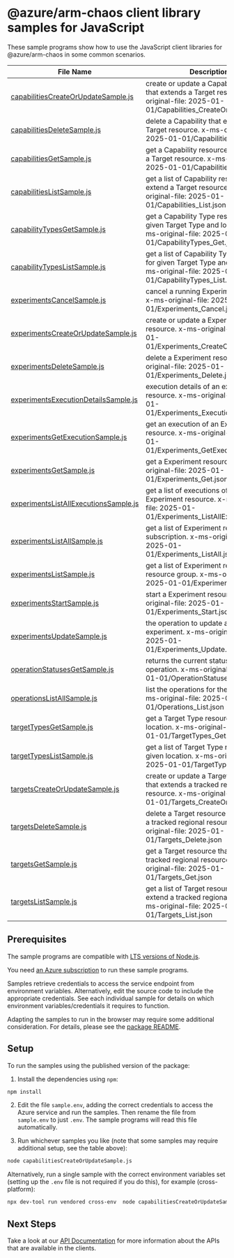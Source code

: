 # @azure/arm-chaos client library samples for JavaScript

These sample programs show how to use the JavaScript client libraries for @azure/arm-chaos in some common scenarios.

| **File Name**                                                               | **Description**                                                                                                                         |
| --------------------------------------------------------------------------- | --------------------------------------------------------------------------------------------------------------------------------------- |
| [capabilitiesCreateOrUpdateSample.js][capabilitiescreateorupdatesample]     | create or update a Capability resource that extends a Target resource. x-ms-original-file: 2025-01-01/Capabilities_CreateOrUpdate.json  |
| [capabilitiesDeleteSample.js][capabilitiesdeletesample]                     | delete a Capability that extends a Target resource. x-ms-original-file: 2025-01-01/Capabilities_Delete.json                             |
| [capabilitiesGetSample.js][capabilitiesgetsample]                           | get a Capability resource that extends a Target resource. x-ms-original-file: 2025-01-01/Capabilities_Get.json                          |
| [capabilitiesListSample.js][capabilitieslistsample]                         | get a list of Capability resources that extend a Target resource. x-ms-original-file: 2025-01-01/Capabilities_List.json                 |
| [capabilityTypesGetSample.js][capabilitytypesgetsample]                     | get a Capability Type resource for given Target Type and location. x-ms-original-file: 2025-01-01/CapabilityTypes_Get.json              |
| [capabilityTypesListSample.js][capabilitytypeslistsample]                   | get a list of Capability Type resources for given Target Type and location. x-ms-original-file: 2025-01-01/CapabilityTypes_List.json    |
| [experimentsCancelSample.js][experimentscancelsample]                       | cancel a running Experiment resource. x-ms-original-file: 2025-01-01/Experiments_Cancel.json                                            |
| [experimentsCreateOrUpdateSample.js][experimentscreateorupdatesample]       | create or update a Experiment resource. x-ms-original-file: 2025-01-01/Experiments_CreateOrUpdate.json                                  |
| [experimentsDeleteSample.js][experimentsdeletesample]                       | delete a Experiment resource. x-ms-original-file: 2025-01-01/Experiments_Delete.json                                                    |
| [experimentsExecutionDetailsSample.js][experimentsexecutiondetailssample]   | execution details of an experiment resource. x-ms-original-file: 2025-01-01/Experiments_ExecutionDetails.json                           |
| [experimentsGetExecutionSample.js][experimentsgetexecutionsample]           | get an execution of an Experiment resource. x-ms-original-file: 2025-01-01/Experiments_GetExecution.json                                |
| [experimentsGetSample.js][experimentsgetsample]                             | get a Experiment resource. x-ms-original-file: 2025-01-01/Experiments_Get.json                                                          |
| [experimentsListAllExecutionsSample.js][experimentslistallexecutionssample] | get a list of executions of an Experiment resource. x-ms-original-file: 2025-01-01/Experiments_ListAllExecutions.json                   |
| [experimentsListAllSample.js][experimentslistallsample]                     | get a list of Experiment resources in a subscription. x-ms-original-file: 2025-01-01/Experiments_ListAll.json                           |
| [experimentsListSample.js][experimentslistsample]                           | get a list of Experiment resources in a resource group. x-ms-original-file: 2025-01-01/Experiments_List.json                            |
| [experimentsStartSample.js][experimentsstartsample]                         | start a Experiment resource. x-ms-original-file: 2025-01-01/Experiments_Start.json                                                      |
| [experimentsUpdateSample.js][experimentsupdatesample]                       | the operation to update an experiment. x-ms-original-file: 2025-01-01/Experiments_Update.json                                           |
| [operationStatusesGetSample.js][operationstatusesgetsample]                 | returns the current status of an async operation. x-ms-original-file: 2025-01-01/OperationStatuses_Get.json                             |
| [operationsListAllSample.js][operationslistallsample]                       | list the operations for the provider x-ms-original-file: 2025-01-01/Operations_List.json                                                |
| [targetTypesGetSample.js][targettypesgetsample]                             | get a Target Type resources for given location. x-ms-original-file: 2025-01-01/TargetTypes_Get.json                                     |
| [targetTypesListSample.js][targettypeslistsample]                           | get a list of Target Type resources for given location. x-ms-original-file: 2025-01-01/TargetTypes_List.json                            |
| [targetsCreateOrUpdateSample.js][targetscreateorupdatesample]               | create or update a Target resource that extends a tracked regional resource. x-ms-original-file: 2025-01-01/Targets_CreateOrUpdate.json |
| [targetsDeleteSample.js][targetsdeletesample]                               | delete a Target resource that extends a tracked regional resource. x-ms-original-file: 2025-01-01/Targets_Delete.json                   |
| [targetsGetSample.js][targetsgetsample]                                     | get a Target resource that extends a tracked regional resource. x-ms-original-file: 2025-01-01/Targets_Get.json                         |
| [targetsListSample.js][targetslistsample]                                   | get a list of Target resources that extend a tracked regional resource. x-ms-original-file: 2025-01-01/Targets_List.json                |

## Prerequisites

The sample programs are compatible with [LTS versions of Node.js](https://github.com/nodejs/release#release-schedule).

You need [an Azure subscription][freesub] to run these sample programs.

Samples retrieve credentials to access the service endpoint from environment variables. Alternatively, edit the source code to include the appropriate credentials. See each individual sample for details on which environment variables/credentials it requires to function.

Adapting the samples to run in the browser may require some additional consideration. For details, please see the [package README][package].

## Setup

To run the samples using the published version of the package:

1. Install the dependencies using `npm`:

```bash
npm install
```

2. Edit the file `sample.env`, adding the correct credentials to access the Azure service and run the samples. Then rename the file from `sample.env` to just `.env`. The sample programs will read this file automatically.

3. Run whichever samples you like (note that some samples may require additional setup, see the table above):

```bash
node capabilitiesCreateOrUpdateSample.js
```

Alternatively, run a single sample with the correct environment variables set (setting up the `.env` file is not required if you do this), for example (cross-platform):

```bash
npx dev-tool run vendored cross-env  node capabilitiesCreateOrUpdateSample.js
```

## Next Steps

Take a look at our [API Documentation][apiref] for more information about the APIs that are available in the clients.

[capabilitiescreateorupdatesample]: https://github.com/Azure/azure-sdk-for-js/blob/main/sdk/chaos/arm-chaos/samples/v2/javascript/capabilitiesCreateOrUpdateSample.js
[capabilitiesdeletesample]: https://github.com/Azure/azure-sdk-for-js/blob/main/sdk/chaos/arm-chaos/samples/v2/javascript/capabilitiesDeleteSample.js
[capabilitiesgetsample]: https://github.com/Azure/azure-sdk-for-js/blob/main/sdk/chaos/arm-chaos/samples/v2/javascript/capabilitiesGetSample.js
[capabilitieslistsample]: https://github.com/Azure/azure-sdk-for-js/blob/main/sdk/chaos/arm-chaos/samples/v2/javascript/capabilitiesListSample.js
[capabilitytypesgetsample]: https://github.com/Azure/azure-sdk-for-js/blob/main/sdk/chaos/arm-chaos/samples/v2/javascript/capabilityTypesGetSample.js
[capabilitytypeslistsample]: https://github.com/Azure/azure-sdk-for-js/blob/main/sdk/chaos/arm-chaos/samples/v2/javascript/capabilityTypesListSample.js
[experimentscancelsample]: https://github.com/Azure/azure-sdk-for-js/blob/main/sdk/chaos/arm-chaos/samples/v2/javascript/experimentsCancelSample.js
[experimentscreateorupdatesample]: https://github.com/Azure/azure-sdk-for-js/blob/main/sdk/chaos/arm-chaos/samples/v2/javascript/experimentsCreateOrUpdateSample.js
[experimentsdeletesample]: https://github.com/Azure/azure-sdk-for-js/blob/main/sdk/chaos/arm-chaos/samples/v2/javascript/experimentsDeleteSample.js
[experimentsexecutiondetailssample]: https://github.com/Azure/azure-sdk-for-js/blob/main/sdk/chaos/arm-chaos/samples/v2/javascript/experimentsExecutionDetailsSample.js
[experimentsgetexecutionsample]: https://github.com/Azure/azure-sdk-for-js/blob/main/sdk/chaos/arm-chaos/samples/v2/javascript/experimentsGetExecutionSample.js
[experimentsgetsample]: https://github.com/Azure/azure-sdk-for-js/blob/main/sdk/chaos/arm-chaos/samples/v2/javascript/experimentsGetSample.js
[experimentslistallexecutionssample]: https://github.com/Azure/azure-sdk-for-js/blob/main/sdk/chaos/arm-chaos/samples/v2/javascript/experimentsListAllExecutionsSample.js
[experimentslistallsample]: https://github.com/Azure/azure-sdk-for-js/blob/main/sdk/chaos/arm-chaos/samples/v2/javascript/experimentsListAllSample.js
[experimentslistsample]: https://github.com/Azure/azure-sdk-for-js/blob/main/sdk/chaos/arm-chaos/samples/v2/javascript/experimentsListSample.js
[experimentsstartsample]: https://github.com/Azure/azure-sdk-for-js/blob/main/sdk/chaos/arm-chaos/samples/v2/javascript/experimentsStartSample.js
[experimentsupdatesample]: https://github.com/Azure/azure-sdk-for-js/blob/main/sdk/chaos/arm-chaos/samples/v2/javascript/experimentsUpdateSample.js
[operationstatusesgetsample]: https://github.com/Azure/azure-sdk-for-js/blob/main/sdk/chaos/arm-chaos/samples/v2/javascript/operationStatusesGetSample.js
[operationslistallsample]: https://github.com/Azure/azure-sdk-for-js/blob/main/sdk/chaos/arm-chaos/samples/v2/javascript/operationsListAllSample.js
[targettypesgetsample]: https://github.com/Azure/azure-sdk-for-js/blob/main/sdk/chaos/arm-chaos/samples/v2/javascript/targetTypesGetSample.js
[targettypeslistsample]: https://github.com/Azure/azure-sdk-for-js/blob/main/sdk/chaos/arm-chaos/samples/v2/javascript/targetTypesListSample.js
[targetscreateorupdatesample]: https://github.com/Azure/azure-sdk-for-js/blob/main/sdk/chaos/arm-chaos/samples/v2/javascript/targetsCreateOrUpdateSample.js
[targetsdeletesample]: https://github.com/Azure/azure-sdk-for-js/blob/main/sdk/chaos/arm-chaos/samples/v2/javascript/targetsDeleteSample.js
[targetsgetsample]: https://github.com/Azure/azure-sdk-for-js/blob/main/sdk/chaos/arm-chaos/samples/v2/javascript/targetsGetSample.js
[targetslistsample]: https://github.com/Azure/azure-sdk-for-js/blob/main/sdk/chaos/arm-chaos/samples/v2/javascript/targetsListSample.js
[apiref]: https://learn.microsoft.com/javascript/api/@azure/arm-chaos?view=azure-node-preview
[freesub]: https://azure.microsoft.com/free/
[package]: https://github.com/Azure/azure-sdk-for-js/tree/main/sdk/chaos/arm-chaos/README.md
